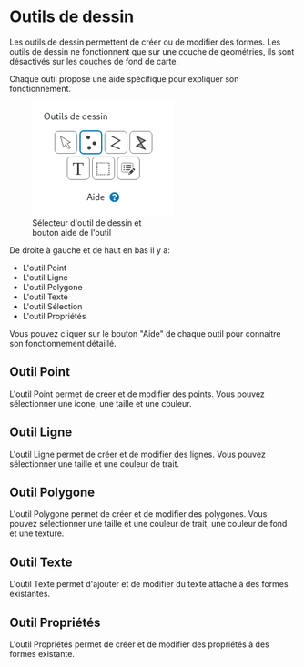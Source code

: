 <a name="drawing-tools"></a>

# Outils de dessin

Les outils de dessin permettent de créer ou de modifier des formes. Les outils de dessin ne fonctionnent
que sur une couche de géométries, ils sont désactivés sur les couches de fond de carte.

Chaque outil propose une aide spécifique pour expliquer son fonctionnement.

<figure>
    <img src="./assets/drawing-tool-help.png" alt="Sélecteur d'outil de dessin et bouton aide de l'outil"/>
    <figcaption>Sélecteur d'outil de dessin et <br/>bouton aide de l'outil</figcaption>
</figure>

De droite à gauche et de haut en bas il y a:

- L'outil Point
- L'outil Ligne
- L'outil Polygone
- L'outil Texte
- L'outil Sélection
- L'outil Propriétés

Vous pouvez cliquer sur le bouton "Aide" de chaque outil pour connaitre son fonctionnement détaillé.

## Outil Point

L'outil Point permet de créer et de modifier des points. Vous pouvez sélectionner une icone, une taille et une couleur.

## Outil Ligne

L'outil Ligne permet de créer et de modifier des lignes. Vous pouvez sélectionner une taille et une couleur de trait.

## Outil Polygone

L'outil Polygone permet de créer et de modifier des polygones. Vous pouvez sélectionner une taille et une couleur de trait, une couleur de fond et une texture.

## Outil Texte

L'outil Texte permet d'ajouter et de modifier du texte attaché à des formes existantes.

## Outil Propriétés

L'outil Propriétés permet de créer et de modifier des propriétés à des formes existante.
